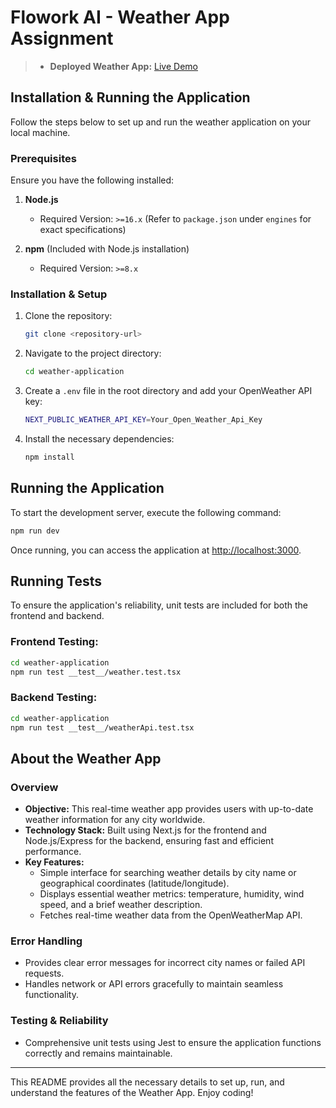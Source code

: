 # Flowork AI - Weather App Assignment

> - **Deployed Weather App:** [Live Demo](https://weather-app-nextjs-mauve.vercel.app/)

## Installation & Running the Application

Follow the steps below to set up and run the weather application on your local machine.

### Prerequisites

Ensure you have the following installed:

1. **Node.js**
   - Required Version: `>=16.x` (Refer to `package.json` under `engines` for exact specifications)

2. **npm** (Included with Node.js installation)
   - Required Version: `>=8.x`

### Installation & Setup

1. Clone the repository:
   ```bash
   git clone <repository-url>
   ```
2. Navigate to the project directory:
   ```bash
   cd weather-application
   ```
3. Create a `.env` file in the root directory and add your OpenWeather API key:
   ```bash
   NEXT_PUBLIC_WEATHER_API_KEY=Your_Open_Weather_Api_Key
   ```
4. Install the necessary dependencies:
   ```bash
   npm install
   ```

## Running the Application

To start the development server, execute the following command:
```bash
npm run dev
```
Once running, you can access the application at [http://localhost:3000](http://localhost:3000).

## Running Tests

To ensure the application's reliability, unit tests are included for both the frontend and backend.

### Frontend Testing:
```bash
cd weather-application
npm run test __test__/weather.test.tsx
```

### Backend Testing:
```bash
cd weather-application
npm run test __test__/weatherApi.test.tsx
```

## About the Weather App

### Overview

- **Objective:** This real-time weather app provides users with up-to-date weather information for any city worldwide.
- **Technology Stack:** Built using Next.js for the frontend and Node.js/Express for the backend, ensuring fast and efficient performance.
- **Key Features:**
  - Simple interface for searching weather details by city name or geographical coordinates (latitude/longitude).
  - Displays essential weather metrics: temperature, humidity, wind speed, and a brief weather description.
  - Fetches real-time weather data from the OpenWeatherMap API.

### Error Handling

- Provides clear error messages for incorrect city names or failed API requests.
- Handles network or API errors gracefully to maintain seamless functionality.

### Testing & Reliability

- Comprehensive unit tests using Jest to ensure the application functions correctly and remains maintainable.

---

This README provides all the necessary details to set up, run, and understand the features of the Weather App. Enjoy coding!
